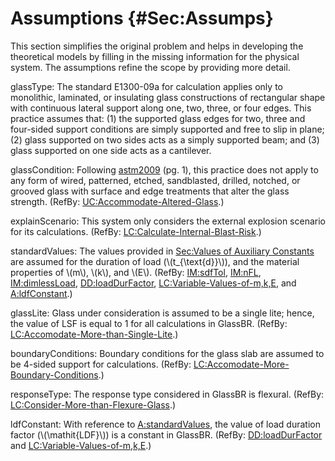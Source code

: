 # Assumptions {#Sec:Assumps}

This section simplifies the original problem and helps in developing the theoretical models by filling in the missing information for the physical system. The assumptions refine the scope by providing more detail.

<div id="assumpGT"></div>

glassType: The standard E1300-09a for calculation applies only to monolithic, laminated, or insulating glass constructions of rectangular shape with continuous lateral support along one, two, three, or four edges. This practice assumes that: (1) the supported glass edges for two, three and four-sided support conditions are simply supported and free to slip in plane; (2) glass supported on two sides acts as a simply supported beam; and (3) glass supported on one side acts as a cantilever.

<div id="assumpGC"></div>

glassCondition: Following [astm2009](./SecReferences.md#astm2009) (pg. 1), this practice does not apply to any form of wired, patterned, etched, sandblasted, drilled, notched, or grooved glass with surface and edge treatments that alter the glass strength. (RefBy: [UC:Accommodate-Altered-Glass](./SecUCs.md#accAlteredGlass).)

<div id="assumpES"></div>

explainScenario: This system only considers the external explosion scenario for its calculations. (RefBy: [LC:Calculate-Internal-Blast-Risk](./SecLCs.md#calcInternalBlastRisk).)

<div id="assumpSV"></div>

standardValues: The values provided in [Sec:Values of Auxiliary Constants](./SecAuxConstants.md#Sec:AuxConstants) are assumed for the duration of load (\\(t\_{\text{d}}\\)), and the material properties of \\(m\\), \\(k\\), and \\(E\\). (RefBy: [IM:sdfTol](./SecIMs.md#IM:sdfTol), [IM:nFL](./SecIMs.md#IM:nFL), [IM:dimlessLoad](./SecIMs.md#IM:dimlessLoad), [DD:loadDurFactor](./SecDDs.md#DD:loadDurFactor), [LC:Variable-Values-of-m,k,E](./SecLCs.md#varValsOfmkE), and [A:ldfConstant](./SecAssumps.md#assumpLDFC).)

<div id="assumpGL"></div>

glassLite: Glass under consideration is assumed to be a single lite; hence, the value of LSF is equal to 1 for all calculations in GlassBR. (RefBy: [LC:Accomodate-More-than-Single-Lite](./SecLCs.md#accMoreThanSingleLite).)

<div id="assumpBC"></div>

boundaryConditions: Boundary conditions for the glass slab are assumed to be 4-sided support for calculations. (RefBy: [LC:Accomodate-More-Boundary-Conditions](./SecLCs.md#accMoreBoundaryConditions).)

<div id="assumpRT"></div>

responseType: The response type considered in GlassBR is flexural. (RefBy: [LC:Consider-More-than-Flexure-Glass](./SecLCs.md#considerMoreThanFlexGlass).)

<div id="assumpLDFC"></div>

ldfConstant: With reference to [A:standardValues](./SecAssumps.md#assumpSV), the value of load duration factor (\\(\mathit{LDF}\\)) is a constant in GlassBR. (RefBy: [DD:loadDurFactor](./SecDDs.md#DD:loadDurFactor) and [LC:Variable-Values-of-m,k,E](./SecLCs.md#varValsOfmkE).)
